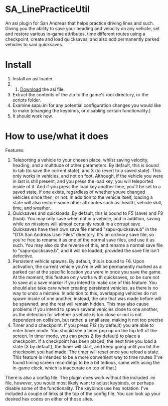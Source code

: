 # SA_LinePracticeUtil
An asi plugin for San Andreas that helps practice driving lines and such. Giving you the ability to save your heading and velocity on any vehicle, set and restore various in-game attributes, time different routes using a checkpoint, create and load quicksaves, and also add permanently parked vehicles to said quicksaves.

# Install
1. Install an asi loader.
2. 1. [Download](https://github.com/yuyumta/SA_LinePracticeUtil/releases/download/5.0/SA_practice_utility.zip) the asi file.
3. Extract the contents of the zip to the game's root directory, or the scripts folder.
4. Examine sapu.ini for any potential configuration changes you would like to make (changing the keybinds, or disabling certain functionality.)
5. It should work now. 

# How to use/what it does
Features:
1. Teleporting a vehicle to your chosen place, whilst saving velocity, heading, and a multitude of other parameters. By default, this is bound to tab (to save the current state), and X (to revert to a saved state). This only works in vehicles, and not on foot. Although, if the vehicle you were in last is still present, and you press the load key, you will teleported inside of it. And if you press the load key another time, you'll be set to a saved state, if one exists, regardless of whether youve changed vehicles since then, or not. In addition to the vehicle itself, loading a state will also restore some other attributes such as: health, vehicle skill, time, and weather.
2. Quicksaves and quickloads. By default, this is bound to F5 (save) and F9 (load). You may only save when not in a vehicle, and in addition, saving while on missions will almost certainly result in a corrupt save. Quicksaves have their own save file named "sapu-quicksave.b" in the "GTA San Andreas User Files" directory. It's an ordinary save file, so you're free to rename it as one of the normal save files, and use it as such. You may also do the reverse of this, and rename a normal save file to  "sapu-quicksave.b", and it will be loaded, provided the save file isn't defective.
3. Persistent vehicle spawns. By default, this is bound to F6. Upon activation, the current vehicle you're in will be permanently marked as a parked car at the specific location you were in once you save the game. At the moment, this feature only works with quicksaves, so be sure not to save at a save marker if you intend to make use of this feature. You should also take care when creating persistent vehicles, as there is no way to undo a mistake. In addition to this, overlapping vehicles do not spawn inside of one another, instead, the one that was made before will be spawned, and the rest will remain hidden. This may also cause problems if you intend to spawn several vehicles close to one another, as the detection for whether a vehicle is too close or not is not dependent on collision, but rather, a small area, making it not too precise
4. Timer and a checkpoint. If you press F12 (by default) you are able to enter timer mode. You should see a timer pop up on the top left of the screen. In timer mode, you can press Z (by default) to place a checkpoint. If a checkpoint has been placed, the next time you load a state (X by default), the timer will start, and keep going until you hit the checkpoint you had made. The timer will reset once you reload a state. This feature is intended to be a more convenient way to time routes (I've found timing screen recordings to be a bit tedious, same with using the in-game clock, which is inaccurate on top of that.)

There is also a config file. The plugin does work without the included .ini file, however, you would most likely want to adjust keybinds, or perhaps disable some of the functionality. The keybinds use hex notation. I've included a couple of links at the top of the config file. You can look up your desired hex codes on either of those sites.
